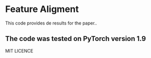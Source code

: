 # Feature Aligment

This code provides de results for the paper..

The code was tested on PyTorch version 1.9
--------------

MIT LICENCE